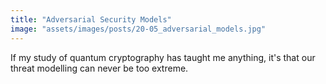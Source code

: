 ```yaml
---
title: "Adversarial Security Models"
image: "assets/images/posts/20-05_adversarial_models.jpg"
---
```


If my study of quantum cryptography has taught me anything, it's that our threat modelling can never be too extreme.

